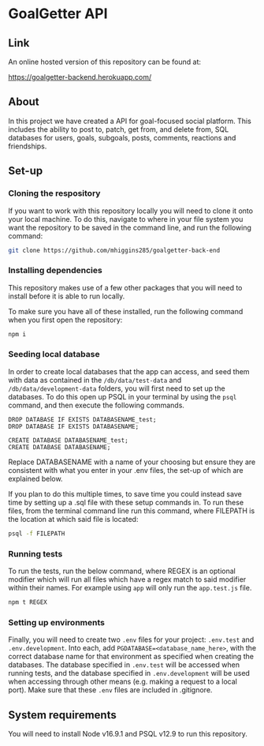 # GoalGetter API

## Link

An online hosted version of this repository can be found at:

https://goalgetter-backend.herokuapp.com/

## About

In this project we have created a API for goal-focused social platform. This includes the ability to post to, patch, get from, and delete from, SQL databases for users, goals, subgoals, posts, comments, reactions and friendships. 

## Set-up

### Cloning the respository

If you want to work with this repository locally you will need to clone it onto your local machine. To do this, navigate to where in your file system you want the repository to be saved in the command line, and run the following command: 

```bash
git clone https://github.com/mhiggins285/goalgetter-back-end
```

### Installing dependencies

This repository makes use of a few other packages that you will need to install before it is able to run locally.

To make sure you have all of these installed, run the following command when you first open the repository:

```bash
npm i
```

### Seeding local database

In order to create local databases that the app can access, and seed them with data as contained in the `/db/data/test-data` and `/db/data/development-data` folders, you will first need to set up the databases. To do this open up PSQL in your terminal by using the `psql` command, and then execute the following commands.

```psql
DROP DATABASE IF EXISTS DATABASENAME_test;
DROP DATABASE IF EXISTS DATABASENAME;

CREATE DATABASE DATABASENAME_test;
CREATE DATABASE DATABASENAME;
```

Replace DATABASENAME with a name of your choosing but ensure they are consistent with what you enter in your .env files, the set-up of which are explained below.

If you plan to do this multiple times, to save time you could instead save time by setting up a .sql file with these setup commands in. To run these files, from the terminal command line run this command, where FILEPATH is the location at which said file is located:

```bash
psql -f FILEPATH
```

### Running tests

To run the tests, run the below command, where REGEX is an optional modifier which will run all files which have a regex match to said modifier within their names. For example using `app` will only run the `app.test.js` file.


```bash
npm t REGEX
```

### Setting up environments

Finally, you will need to create two `.env` files for your project: `.env.test` and `.env.development`. Into each, add `PGDATABASE=<database_name_here>`, with the correct database name for that environment as specified when creating the databases. The database specified in `.env.test` will be accessed when running tests, and the database specified in `.env.development` will be used when accessing through other means (e.g. making a request to a local port). Make sure that these `.env` files are included in .gitignore.

## System requirements

You will need to install Node v16.9.1 and PSQL v12.9 to run this repository.
